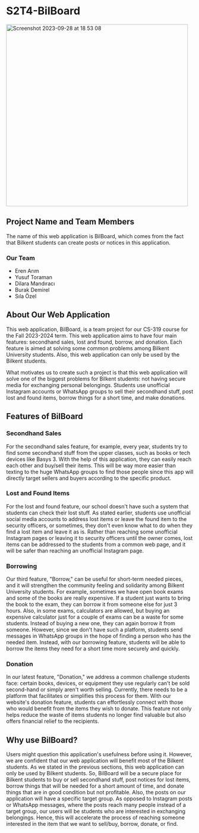 # S2T4-BilBoard

<!--- ![Logo](https://cdn.discordapp.com/attachments/1154128301867139093/1156899050621247579/WhatsApp_Image_2023-09-27_at_23.04.41.jpeg?ex=6516a5b3&is=65155433&hm=ecad2a5b627c6642ed90acde023b7803dab58549421abdae54853a3134c029f1&) --->

<img width="489" alt="Screenshot 2023-09-28 at 18 53 08" src="https://github.com/CS319-23-FA/S2T4-BilBoard/assets/91385176/6d1fc5e8-5ca3-4b8b-9a67-dd2b429187e8">


## Project Name and Team Members
The name of this web application is BilBoard, which comes from the fact that Bilkent students can create posts or notices in this application.
### Our Team
- Eren Arım
- Yusuf Toraman
- Dilara Mandıracı
- Burak Demirel
- Sıla Özel

## About Our Web Application
This web application, BilBoard, is a team project for our CS-319 course for the Fall 2023-2024 term. This web application aims to have four main features: secondhand sales, lost and found, borrow, and donation. Each feature is aimed at solving some common problems among Bilkent University students. Also, this web application can only be used by the Bilkent students.

What motivates us to create such a project is that this web application will solve one of the biggest problems for Bilkent students: not having secure media for exchanging personal belongings. Students use unofficial Instagram accounts or WhatsApp groups to sell their secondhand stuff, post lost and found items, borrow things for a short time, and make donations.

## Features of BilBoard 
### Secondhand Sales 
For the secondhand sales feature, for example, every year, students try to find some secondhand stuff from the upper classes, such as books or tech devices like Basys 3. With the help of this application, they can easily reach each other and buy/sell their items. This will be way more easier than texting to the huge WhatsApp groups to find those people since this app will directly target sellers and buyers according to the specific product.

### Lost and Found Items 
For the lost and found feature, our school doesn't have such a system that students can check their lost stuff. As stated earlier, students use unofficial social media accounts to address lost items or leave the found item to the security officers, or sometimes, they don't even know what to do when they find a lost item and leave it as is. Rather than reaching some unofficial Instagram pages or leaving it to security officers until the owner comes, lost items can be addressed to the students from a common web page, and it will be safer than reaching an unofficial Instagram page.

### Borrowing 
Our third feature, "Borrow," can be useful for short-term needed pieces, and it will strengthen the community feeling and solidarity among Bilkent University students. For example, sometimes we have open book exams and some of the books are really expensive. If a student just wants to bring the book to the exam, they can borrow it from someone else for just 3 hours. Also, in some exams, calculators are allowed, but buying an expensive calculator just for a couple of exams can be a waste for some students. Instead of buying a new one, they can again borrow it from someone. However, since we don't have such a platform, students send messages in WhatsApp groups in the hope of finding a person who has the needed item. Instead, with our borrowing feature, students will be able to borrow the items they need for a short time more securely and quickly.

### Donation 
In our latest feature, "Donation," we address a common challenge students face: certain books, devices, or equipment they use regularly can't be sold second-hand or simply aren't worth selling. Currently, there needs to be a platform that facilitates or simplifies this process for them. With our website's donation feature, students can effortlessly connect with those who would benefit from the items they wish to donate. This feature not only helps reduce the waste of items students no longer find valuable but also offers financial relief to the recipients.

## Why use BilBoard?
Users might question this application's usefulness before using it. However, we are confident that our web application will benefit most of the Bilkent students. As we stated in the previous sections, this web application can only be used by Bilkent students. So, BilBoard will be a secure place for Bilkent students to buy or sell secondhand stuff, post notices for lost items, borrow things that will be needed for a short amount of time, and donate things that are in good condition but not profitable. Also, the posts on our application will have a specific target group. As opposed to Instagram posts or WhatsApp messages, where the posts reach many people instead of a target group, our users will be students who are interested in exchanging belongings. Hence, this will accelerate the process of reaching someone interested in the item that we want to sell/buy, borrow, donate, or find.
